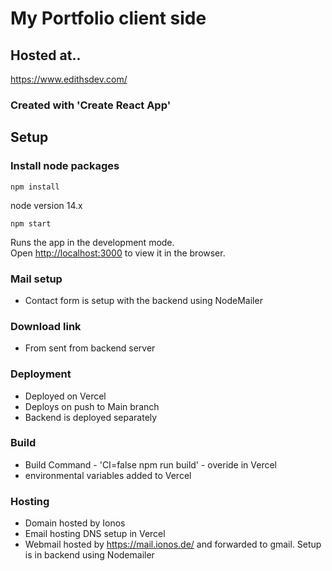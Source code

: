 # My Portfolio client side

## Hosted at..

https://www.edithsdev.com/

### Created with 'Create React App'

## Setup

### Install node packages

`npm install`

node version 14.x

`npm start`

Runs the app in the development mode.\
Open [http://localhost:3000](http://localhost:3000) to view it in the browser.

<!-- ### `npm test`

Launches the test runner in the interactive watch mode.\
See the section about [running tests](https://facebook.github.io/create-react-app/docs/running-tests) for more information. -->

### Mail setup

- Contact form is setup with the backend using NodeMailer

### Download link

- From sent from backend server

### Deployment

- Deployed on Vercel
- Deploys on push to Main branch
- Backend is deployed separately

 ### Build

- Build Command - 'CI=false npm run build' - overide in Vercel
- environmental variables added to Vercel

### Hosting

- Domain hosted by Ionos
- Email hosting DNS setup in Vercel
- Webmail hosted by https://mail.ionos.de/ and forwarded to gmail. Setup is in backend using Nodemailer 